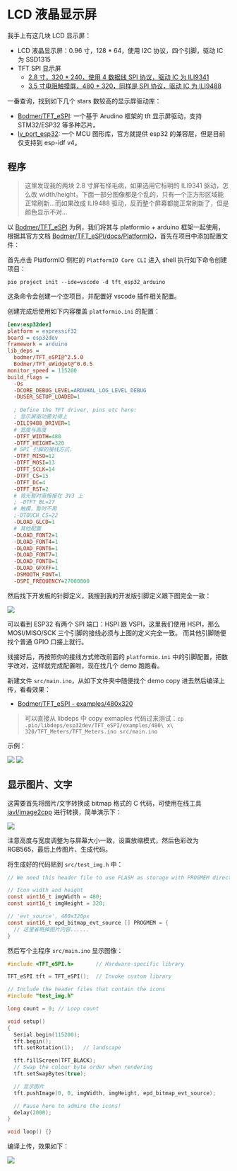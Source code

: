 # LCD 液晶显示屏

我手上有这几块 LCD 显示屏：

- LCD 液晶显示屏：0.96 寸，128 * 64，使用 I2C 协议，四个引脚，驱动 IC 为 SSD1315
- TFT SPI 显示屏
  - [2.8 寸，320 * 240，使用 4 数据线 SPI 协议，驱动 IC 为 ILI9341](http://www.lcdwiki.com/2.8inch_SPI_Module_ILI9341_SKU:MSP2807)
  - [3.5 寸电阻触摸屏，480 * 320，同样是 SPI 协议，驱动 IC 为 ILI9488](http://www.lcdwiki.com/3.5inch_SPI_Module_ILI9488_SKU:MSP3520)

一番查询，找到如下几个 stars 数较高的显示屏驱动库：

- [Bodmer/TFT_eSPI](https://github.com/Bodmer/TFT_eSPI): 一个基于 Arudino 框架的 tft 显示屏驱动，支持 STM32/ESP32 等多种芯片。
- [lv_port_esp32](https://github.com/lvgl/lv_port_esp32): 一个 MCU 图形库，官方就提供 esp32 的兼容层，但是目前仅支持到 esp-idf v4。


## 程序

>这里发现我的两块 2.8 寸屏有怪毛病，如果选用它标明的 ILI9341 驱动，怎么改 width/height，下面一部分图像都是个乱的，只有一个正方形区域能正常刷新...而如果改成 ILI9488 驱动，反而整个屏幕都能正常刷新了，但是颜色显示不对...

以 [Bodmer/TFT_eSPI](https://github.com/Bodmer/TFT_eSPI) 为例，我们将其与 platformio + arduino 框架一起使用，根据其官方文档 [Bodmer/TFT_eSPI/docs/PlatformIO](https://github.com/Bodmer/TFT_eSPI/tree/master/docs/PlatformIO)，首先在项目中添加配置文件：

首先点击 PlatformIO 侧栏的 `PlatformIO Core CLI` 进入 shell 执行如下命令创建项目：

```shell
pio project init --ide=vscode -d tft_esp32_arduino
```

这条命令会创建一个空项目，并配置好 vscode 插件相关配置。


创建完成后使用如下内容覆盖 `platformio.ini` 的配置：

```ini
[env:esp32dev]
platform = espressif32
board = esp32dev
framework = arduino
lib_deps =
  bodmer/TFT_eSPI@^2.5.0
  Bodmer/TFT_eWidget@^0.0.5
monitor_speed = 115200
build_flags =
  -Os
  -DCORE_DEBUG_LEVEL=ARDUHAL_LOG_LEVEL_DEBUG
  -DUSER_SETUP_LOADED=1
  
  ; Define the TFT driver, pins etc here:
  ; 显示屏驱动要对得上
  -DILI9488_DRIVER=1
  # 宽度与高度
  -DTFT_WIDTH=480
  -DTFT_HEIGHT=320
  # SPI 引脚的接线方式，
  -DTFT_MISO=12
  -DTFT_MOSI=13
  -DTFT_SCLK=14
  -DTFT_CS=15
  -DTFT_DC=4
  -DTFT_RST=2
  # 背光暂时直接接在 3V3 上
  ; -DTFT_BL=27
  # 触摸，暂时不用
  ;-DTOUCH_CS=22
  -DLOAD_GLCD=1
  # 其他配置
  -DLOAD_FONT2=1
  -DLOAD_FONT4=1
  -DLOAD_FONT6=1
  -DLOAD_FONT7=1
  -DLOAD_FONT8=1
  -DLOAD_GFXFF=1
  -DSMOOTH_FONT=1
  -DSPI_FREQUENCY=27000000
```

然后找下开发板的针脚定义，我搜到我的开发版引脚定义跟下图完全一致：

![](_img/ESP32-DOIT-DEVKIT-V1-Board-Pinout-36-GPIOs-updated.webp)

可以看到 ESP32 有两个 SPI 端口：HSPI 跟 VSPI，这里我们使用 HSPI，那么 MOSI/MISO/SCK 三个引脚的接线必须与上图的定义完全一致。
而其他引脚随便找个普通 GPIO 口接上就行。

线接好后，再按照你的接线方式修改前面的 `platformio.ini` 中的引脚配置，把数字改对，这样就完成配置啦，现在找几个 demo 跑跑看。

新建文件 `src/main.ino`，从如下文件夹中随便找个 demo copy 进去然后编译上传，看看效果：

- [Bodmer/TFT_eSPI - examples/480x320](https://github.com/Bodmer/TFT_eSPI/blob/master/examples/480%20x%20320)

>可以直接从 libdeps 中 copy exmaples 代码过来测试：`cp .pio/libdeps/esp32dev/TFT_eSPI/examples/480\ x\ 320/TFT_Meters/TFT_Meters.ino src/main.ino`

示例：

![](_img/tft_esp32_meters_demo_2.webp)
![](_img/tft_esp32_sin_cosin_chart_2.webp)


## 显示图片、文字

这需要首先将图片/文字转换成 bitmap 格式的 C 代码，可使用在线工具 [javl/image2cpp](https://github.com/javl/image2cpp) 进行转换，简单演示下：

![](_img/how-to-use-image2cpp.webp)

注意高度与宽度调整为与屏幕大小一致，设置放缩模式，然后色彩改为 RGB565，最后上传图片、生成代码。

将生成好的代码贴到 `src/test_img.h` 中：

```c
// We need this header file to use FLASH as storage with PROGMEM directive:

// Icon width and height
const uint16_t imgWidth = 480;
const uint16_t imgHeight = 320;

// 'evt_source', 480x320px
const uint16_t epd_bitmap_evt_source [] PROGMEM = {
  // 这里省略掉图片内容......
}
```

然后写个主程序 `src/main.ino` 显示图像：

```c
#include <TFT_eSPI.h>       // Hardware-specific library

TFT_eSPI tft = TFT_eSPI();  // Invoke custom library

// Include the header files that contain the icons
#include "test_img.h"

long count = 0; // Loop count

void setup()
{
  Serial.begin(115200);
  tft.begin();
  tft.setRotation(1);	// landscape

  tft.fillScreen(TFT_BLACK);
  // Swap the colour byte order when rendering
  tft.setSwapBytes(true);

  // 显示图片
  tft.pushImage(0, 0, imgWidth, imgHeight, epd_bitmap_evt_source);

  // Pause here to admire the icons!
  delay(2000);
}

void loop() {}
```


编译上传，效果如下：

![](_img/tft_esp32_show_image-2.webp)